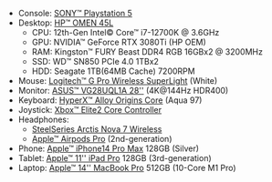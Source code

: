 - Console: [SONY™ Playstation 5](https://playstation.com)
- Desktop: [HP™ OMEN 45L](https://www.omen.com/us/en/desktops/omen-45l.html)
  - CPU: 12th-Gen Intel© Core™ i7-12700K @ 3.6GHz
  - GPU: NVIDIA™ GeForce RTX 3080Ti (HP OEM)
  - RAM: Kingston™ FURY Beast DDR4 RGB 16GBx2 @ 3200MHz
  - SSD: WD™ SN850 PCIe 4.0 1TBx2
  - HDD: Seagate 1TB(64MB Cache) 7200RPM
- Mouse: [Logitech™ G Pro Wireless SuperLight](https://www.logitechg.com/en-us/products/gaming-mice/pro-x-superlight-wireless-mouse.910-005940.html) (White)
- Monitor: [ASUS™ VG28UQL1A 28''](https://www.asus.com/us/displays-desktops/monitors/tuf-gaming/tuf-gaming-vg28uql1a/) (4K@144Hz HDR400)
- Keyboard: [HyperX™ Alloy Origins Core](https://hyperx.com/products/hyperx-alloy-origins-core-mechanical-gaming-keyboard?loc=US&variant=41077971288221) (Aqua 97)
- Joystick: [Xbox™ Elite2 Core Controller](https://www.xbox.com/en-US/accessories/controllers/xbox-elite-wireless-controller-series-2-core)
- Headphones: 
  - [SteelSeries Arctis Nova 7 Wireless](https://cn.steelseries.com/gaming-headsets/arctis-nova-7)
  - [Apple™ Airpods Pro](https://www.apple.com/airpods-pro/) (2nd-generation)
- Phone: [Apple™ iPhone14 Pro Max](https://www.apple.com/iphone-14-pro/) 128GB (Silver)
- Tablet: [Apple™ 11'' iPad Pro](https://www.apple.com/ipad-pro/) 128GB (3rd-generation)
- Laptop: [Apple™ 14'' MacBook Pro](https://www.apple.com/macbook-pro-14-and-16/) 512GB (10-Core M1 Pro)
